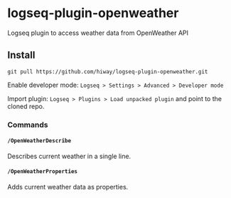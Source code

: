 # logseq-plugin-openweather

Logseq plugin to access weather data from OpenWeather API

## Install

```console
git pull https://github.com/hiway/logseq-plugin-openweather.git
```

Enable developer mode: `Logseq > Settings > Advanced > Developer mode`

Import plugin: `Logseq > Plugins > Load unpacked plugin` and point to the cloned repo.

### Commands

#### `/OpenWeatherDescribe`

Describes current weather in a single line.

#### `/OpenWeatherProperties`

Adds current weather data as properties.
